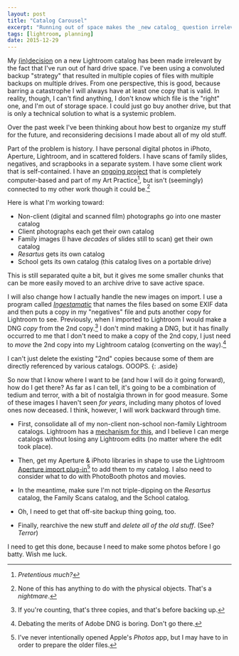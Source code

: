 ```yaml
---
layout: post
title: "Catalog Carousel"
excerpt: "Running out of space makes the _new catalog_ question irrelevant"
tags: [lightroom, planning]
date: 2015-12-29
---
```


My [(in)decision](/new-catalog-or-not/) on a new Lightroom catalog has been made irrelevant by the fact that I've run out of hard drive space. I've been using a convoluted backup "strategy" that resulted in multiple copies of files with multiple backups on multiple drives. From one perspective, this is good, because barring a catastrophe I will always have at least one copy that is valid. In reality, though, I can't find anything, I don't know which file is the "right" one, and I'm out of storage space. I could just go buy another drive, but that is only a technical solution to what is a systemic problem.

Over the past week I've been thinking about how best to organize my stuff for the future, and reconsidering decisions I made about all of my old stuff.

Part of the problem is history. I have personal digital photos in iPhoto, Aperture, Lightroom, and in scattered folders. I have scans of family slides, negatives, and scrapbooks in a separate system. I have some client work that is self-contained. I have an [ongoing project](http://resart.us) that is completely computer-based and part of my Art Practice[^practice], but isn't (seemingly) connected to my other work though it could be.[^physical]

[^practice]: *Pretentious much?*

[^physical]: None of this has anything to do with the physical objects. That's a *nightmare*.

Here is what I'm working toward:

* Non-client (digital and scanned film) photographs go into one master catalog
* Client photographs each get their own catalog
* Family images (I have *decades* of slides still to scan) get their own catalog
* _Resartus_ gets its own catalog
* School gets its own catalog (this catalog lives on a portable drive)

This is still separated quite a bit, but it gives me some smaller chunks that can be more easily moved to an archive drive to save active space.

I will also change how I actually handle the new images on import. I use a program called [_Ingestamatic_](http://basepath.com/site/detail-Ingestamatic.php) that names the files based on some EXIF data and then puts a copy in my "negatives" file and puts another copy for Lightroom to see. Previously, when I imported to Lightroom I would make a DNG *copy* from the 2nd copy.[^count] I don't mind making a DNG, but it has finally occurred to me that I don't need to make a copy of the 2nd copy, I just need to *move* the 2nd copy into my Lightroom catalog (converting on the way).[^dng]

I can't just delete the existing "2nd" copies because some of them are directly referenced by various catalogs. OOOPS.
{: .aside}


[^count]: If you're counting, that's three copies, and that's before backing up.

[^dng]: Debating the merits of Adobe DNG is boring. Don't go there.

So now that I know where I want to be (and how I will do it going forward), how do I get there? As far as I can tell, it's going to be a combination of tedium and terror, with a bit of nostalgia thrown in for good measure. Some of these images I haven't seen *for years*, including many photos of loved ones now deceased. I think, however, I will work backward through time.

* First, consolidate all of my non-client non-school non-family Lightroom catalogs. Lightroom has a [mechanism for this](https://helpx.adobe.com/lightroom/help/import-photos-various-sources.html#import_photos_from_a_different_lightroom_catalog), and I believe I can merge catalogs without losing any Lightroom edits (no matter where the edit took place).

* Then, get my Aperture & iPhoto libraries in shape to use the Lightroom [Aperture import plug-in](https://helpx.adobe.com/lightroom/kb/aperture-import-plug-in-lightroom-faq.html)[^photos] to add them to my catalog. I also need to consider what to do with PhotoBooth photos and movies.

[^photos]: I've never intentionally opened Apple's _Photos_ app, but I may have to in order to prepare the older files.

* In the meantime, make sure I'm not triple-dipping on the _Resartus_ catalog, the Family Scans catalog, and the School catalog.

* Oh, I need to get that off-site backup thing going, too.

* Finally, rearchive the new stuff and *delete all of the old stuff*. (See? *Terror*)

I need to get this done, because I need to make some photos before I go batty. Wish me luck.
